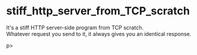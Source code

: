 # stiff_http_server_from_TCP_scratch
<p>It's a stiff HTTP server-side program from TCP scratch. <br>
Whatever request you send to it, it always gives you an identical response.</p>p>
